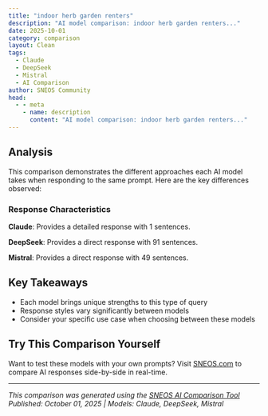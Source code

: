 ```yaml
---
title: "indoor herb garden renters"
description: "AI model comparison: indoor herb garden renters..."
date: 2025-10-01
category: comparison
layout: Clean
tags:
  - Claude
  - DeepSeek
  - Mistral
  - AI Comparison
author: SNEOS Community
head:
  - - meta
    - name: description
      content: "AI model comparison: indoor herb garden renters..."
---
```


<ChatComparison
  title="indoor herb garden renters"
  prompt="indoor herb garden renters"
  :responses='{
    "Claude": "Here\u0027s a comprehensive guide for renters who want to create an indoor herb garden:\n\n## **Renter-Friendly Setup Options**\n\n### **Container Gardening**\n- Use portable pots, planters, and containers\n- Easily moveable when you relocate\n- No permanent modifications to the space\n- Try tiered plant stands or rolling carts\n\n### **Window Solutions**\n- Suction cup hanging planters\n- Tension rod herb gardens\n- Window sill containers\n- No drilling or permanent hardware needed\n\n### **Vertical Growing**\n- Over-the-door hanging organizers\n- Freestanding plant towers\n- Wall-mounted systems with removable adhesive hooks\n- Ladder-style plant stands\n\n## **Best Herbs for Beginners**\n- **Basil** - fast-growing, loves warmth\n- **Mint** - very hardy, spreads easily\n- **Parsley** - tolerates lower light\n- **Chives** - perennial, easy care\n- **Cilantro** - quick harvest\n- **Oregano** - drought-tolerant\n\n## **Lighting Solutions**\n- **LED grow lights** on adjustable stands\n- **Clip-on grow lights** for individual plants\n- South-facing windows (if available)\n- Rotate plants regularly for even growth\n\n## **Space-Saving Tips**\n- Use vertical space efficiently\n- Choose compact or dwarf varieties\n- Harvest frequently to keep plants small\n- Consider hanging planters\n\nWould you like specific product recommendations or advice for any particular herbs?",
    "DeepSeek": "Of course! This is a fantastic idea for renters. The key is to focus on **non-permanent, space-efficient, and low-mess** solutions that won\u0027t jeopardize your security deposit.\n\nHere\u2019s a complete guide to creating an indoor herb garden for renters, covering systems, plant choices, and renter-friendly tips.\n\n### The Core Challenge for Renters:\n*   **No Drilling:** Can\u0027t put holes in walls or cabinets for heavy shelving or hanging systems.\n*   **Limited Space:** Often working with windowsills, countertops, or a small balcony.\n*   **Avoiding Damage:** Need to protect surfaces from water, soil, and scratches.\n*   **Portability:** Ideally, the garden should be easy to move if you relocate.\n\n---\n\n### 1. Renter-Friendly Garden Systems \u0026 Setups\n\n#### A. The Simple Windowsill Garden\nThis is the classic, low-cost starting point.\n*   **How it works:** Place individual pots or a long rectangular planter on a sunny windowsill (south-facing is best).\n*   **Best For:** Small-scale gardening (3-5 herbs).\n*   **Renter-Friendly Tips:**\n    *   Use plastic, fiberglass, or sealed ceramic pots to minimize weight.\n    *   Place a **waterproof tray** or a cute **drip catcher** under the pots to protect the sill from water stains.\n    *   If the sill is narrow, use a small, non-slip mat to prevent pots from being knocked over.\n\n#### B. Tiered Shelving Units (Freestanding)\nMaximize vertical space without a single drill.\n*   **How it works:** Use a freestanding, multi-tiered shelf (like a bamboo shelf, a metal rack, or a rolling cart) placed in front of a window.\n*   **Best For:** Medium to large gardens, maximizing light in one area.\n*   **Renter-Friendly Tips:**\n    *   **A Rolling Cart (e.g., IKEA R\u00C5SKOG)** is a renter\u0027s best friend. You can move it to follow the sun and easily roll it away when needed.\n    *   Ensure the shelf is stable. You can add non-slip padding to the feet to protect floors.\n    *   Use small, lightweight pots on the shelves.\n\n#### C. Wall-Mounted Systems (No-Drilling Options)\nYes, you can have a vertical garden without holes!\n*   **How it works:**\n    *   **Adhesive Hooks \u0026 Rails:** Use strong, removable adhesive hooks (like 3M Command Hooks) to hang lightweight rails or strips from which you can hang small pots.\n    *   **Over-the-Door Hanging Organizers:** Repurpose a fabric hanging shoe organizer. Place small pots in the pockets. Hang it over a balcony door or a sturdy closet door in a sunny spot.\n    *   **Tension Rod Shelves:** Install a tension rod inside a window frame and hang small shelves or pots from it.\n*   **Best For:** Saving counter space, creating a decorative \u0022green wall\u0022 effect.\n*   **Renter-Friendly Tips:** **Always test the adhesive on a small, hidden area first** and follow the weight limits meticulously.\n\n#### D. Tabletop \u0026 Countertop Gardens\nFor when you have more counter space than window space.\n*   **How it works:**\n    *   **Self-Watering Pots:** These reduce the frequency of watering and contain spills.\n    *   **Tabletop Greenhouses:** A small, clear plastic greenhouse can create a humid microclimate for fussy herbs and looks great.\n    *   **Hydroponic Kits (e.g., AeroGarden, Click \u0026 Grow):** These are the ultimate low-mess, high-success option for renters. They are self-contained, use no soil, and have built-in grow lights, so you can place them anywhere.\n*   **Best For:** Tech lovers, those with low natural light, and anyone who wants a \u0022set it and forget it\u0022 system.\n*   **Renter-Friendly Tips:** Hydroponic kits are a bit of an investment but are completely portable and leave zero mess.\n\n---\n\n### 2. The Best Herbs for a Renter\u0027s Indoor Garden\n\nChoose herbs that are adaptable to container life and don\u0027t have massive root systems.\n\n**The \u0022Starter Pack\u0022 (Easy \u0026 Fast-Growing):**\n*   **Basil:** Loves warmth and sun. Harvest regularly to encourage bushiness.\n*   **Mint:** Grows like a weed! **Crucial:** Keep it in its own pot, as it will invade others.\n*   **Chives:** Very hardy. You just snip what you need, and it grows back.\n*   **Oregano:** A tough, low-growing perennial. Prefers drier soil.\n*   **Thyme:** Another drought-tolerant herb that thrives in pots.\n\n**Good Secondary Choices:**\n*   **Parsley (Flat-leaf or Curly):** Slower to start but very reliable once established.\n*   **Cilantro:** Can be finicky and bolts (goes to seed) quickly in heat. Successive planting (sowing new seeds every few weeks) is key.\n*   **Rosemary:** Prefers a sunnier, drier spot. Can get woody and large, so choose a smaller variety like \u0027Blue Boy\u0027 or \u0027Prostratus\u0027.\n\n---\n\n### 3. Essential Renter-Friendly Tips \u0026 Tricks\n\n1.  **Light is Everything:** Most herbs need **6-8 hours of direct sunlight**. A south-facing window is ideal. If you don\u0027t have that, a **clip-on grow light** is an inexpensive and highly effective solution that requires no permanent installation.\n2.  **Protect Your Surfaces:**\n    *   Always use **saucers or trays** under pots.\n    *   For wooden surfaces, place a **coaster, trivet, or a cute washable mat** underneath the tray for an extra layer of protection.\n    *   For carpets, a large plastic mat or a washable rug is a smart idea.\n3.  **Water Wisely:** Overwatering is the #1 killer of indoor plants. Stick your finger in the soil\u2014if the top inch is dry, it\u0027s time to water. Good drainage is non-negotiable (make sure your pots have holes in the bottom!).\n4.  **Start Small:** Don\u0027t get overwhelmed. Start with 2-3 of your most-used herbs and expand as you gain confidence.\n5.  **Use a Quality Potting Mix:** Don\u0027t use garden soil from outside. It\u0027s too dense for containers and can bring in pests. Use a light, well-draining **potting mix**.\n\n### Quick-Start Shopping List for Renters:\n\n*   **Pots:** 4-6 inch pots with drainage holes (terracotta, plastic, or glazed ceramic).\n*   **Trays/Saucers:** One for each pot or a large rectangular tray for a group of pots.\n*   **Potting Mix:** A bag of all-purpose organic potting soil.\n*   **Plants/Seeds:** Starter plants from a garden center are easier than seeds.\n*   **Freestanding Shelf or Cart (Optional):** If you\u0027re going beyond a windowsill.\n*   **Fertilizer:** A gentle, organic liquid fertilizer (like fish emulsion or seaweed).\n*   **Small Watering Can:** With a narrow spout for control.\n\nBy focusing on these portable, non-damaging systems, you can enjoy the incredible satisfaction of cooking with your own fresh herbs without a single worry for your rental home. Happy gardening",
    "Mistral": "Creating an indoor herb garden is a fantastic idea for renters, as it allows you to enjoy fresh herbs without needing outdoor space. Here are some tips to help you get started:\n\n### 1. **Choose the Right Herbs**\n   - **Basil**: Loves sunlight and warmth.\n   - **Parsley**: Thrives in partial shade.\n   - **Mint**: Grows well in pots and can be invasive outdoors.\n   - **Rosemary**: Needs plenty of light.\n   - **Thyme**: Prefers well-drained soil.\n   - **Chives**: Easy to grow and can tolerate partial shade.\n   - **Oregano**: Likes full sun.\n\n### 2. **Select Appropriate Containers**\n   - **Pots**: Use pots with drainage holes to prevent root rot.\n   - **Window Boxes**: Great for windowsills.\n   - **Hanging Baskets**: Save space and add a decorative touch.\n   - **Vertical Gardens**: Perfect for small spaces; use wall-mounted planters or pocket planters.\n\n### 3. **Lighting**\n   - **Natural Light**: Place your herbs near a south-facing window for maximum sunlight.\n   - **Artificial Light**: Use grow lights if natural light is limited. LED grow lights are energy-efficient and effective.\n\n### 4. **Soil and Watering**\n   - **Soil**: Use well-draining potting mix.\n   - **Watering**: Water herbs when the top inch of soil is dry. Avoid overwatering.\n\n### 5. **Maintenance**\n   - **Pruning**: Regularly prune your herbs to encourage bushy growth.\n   - **Fertilizing**: Use a balanced liquid fertilizer every 4-6 weeks.\n   - **Pest Control**: Keep an eye out for pests like aphids and spider mites. Use natural remedies like neem oil or insecticidal soap.\n\n### 6. **Space Considerations**\n   - **Windowsills**: Ideal for small pots.\n   - **Kitchen Counters**: Use tiered stands to maximize space.\n   - **Bookshelves**: Place small pots on shelves.\n   - **Floors**: Larger pots can be placed on the floor near windows.\n\n### 7. **Renter-Friendly Tips**\n   - **Non-Permanent Solutions**: Avoid anything that requires drilling or nailing into walls. Use command hooks or suction cups for hanging planters.\n   - **Portability**: Choose lightweight pots and planters that are easy to move if you need to relocate.\n   - **Cleanliness**: Use trays under pots to catch any water and prevent damage to floors or surfaces.\n\n### 8. **Decorative Elements**\n   - **Labels**: Use cute labels or chalkboard paint to identify your herbs.\n   - **Colorful Pots**: Add a pop of color with brightly colored pots.\n   - **Plant Stands**: Use decorative plant stands to elevate your herbs and add visual interest.\n\n### 9. **Harvesting**\n   - **Timing**: Harvest herbs in the morning after the dew has evaporated.\n   - **Method**: Pinch or cut the top 2-3 inches of the plant to encourage new growth.\n\n### 10. **Community and Resources**\n   - **Local Nurseries**: Visit local nurseries for advice and supplies.\n   - **Online Communities**: Join online forums or social media groups for tips and support.\n\nBy following these guidelines, you can create a thriving indoor herb garden that enhances your living space and provides fresh herbs for cooking. Enjoy your green thumb adventure!"
  }'
  published-date="17:55"
/>

## Analysis

This comparison demonstrates the different approaches each AI model takes when responding to the same prompt. Here are the key differences observed:

### Response Characteristics

**Claude**: Provides a detailed response with 1 sentences. 

**DeepSeek**: Provides a direct response with 91 sentences. 

**Mistral**: Provides a direct response with 49 sentences. 

## Key Takeaways

- Each model brings unique strengths to this type of query
- Response styles vary significantly between models
- Consider your specific use case when choosing between these models

## Try This Comparison Yourself

Want to test these models with your own prompts? Visit [SNEOS.com](https://sneos.com) to compare AI responses side-by-side in real-time.

---

*This comparison was generated using the [SNEOS AI Comparison Tool](https://sneos.com)*
*Published: October 01, 2025 | Models: Claude, DeepSeek, Mistral*
